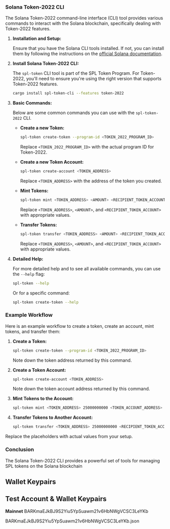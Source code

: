 ### Solana Token-2022 CLI

The Solana Token-2022 command-line interface (CLI) tool provides various commands to interact with the Solana blockchain, specifically dealing with Token-2022 features.

1. **Installation and Setup:**

   Ensure that you have the Solana CLI tools installed. If not, you can install them by following the instructions on the [official Solana documentation](https://docs.solana.com/cli/install-solana-cli-tools).

2. **Install Solana Token-2022 CLI:**

   The `spl-token` CLI tool is part of the SPL Token Program. For Token-2022, you'll need to ensure you're using the right version that supports Token-2022 features.

   ```sh
   cargo install spl-token-cli --features token-2022
   ```

3. **Basic Commands:**

   Below are some common commands you can use with the `spl-token-2022` CLI.

   - **Create a new Token:**

     ```sh
     spl-token create-token --program-id <TOKEN_2022_PROGRAM_ID>
     ```

     Replace `<TOKEN_2022_PROGRAM_ID>` with the actual program ID for Token-2022.

   - **Create a new Token Account:**

     ```sh
     spl-token create-account <TOKEN_ADDRESS>
     ```

     Replace `<TOKEN_ADDRESS>` with the address of the token you created.

   - **Mint Tokens:**

     ```sh
     spl-token mint <TOKEN_ADDRESS> <AMOUNT> <RECIPIENT_TOKEN_ACCOUNT>
     ```

     Replace `<TOKEN_ADDRESS>`, `<AMOUNT>`, and `<RECIPIENT_TOKEN_ACCOUNT>` with appropriate values.

   - **Transfer Tokens:**

     ```sh
     spl-token transfer <TOKEN_ADDRESS> <AMOUNT> <RECIPIENT_TOKEN_ACCOUNT>
     ```

     Replace `<TOKEN_ADDRESS>`, `<AMOUNT>`, and `<RECIPIENT_TOKEN_ACCOUNT>` with appropriate values.

4. **Detailed Help:**

   For more detailed help and to see all available commands, you can use the `--help` flag:

   ```sh
   spl-token --help
   ```

   Or for a specific command:

   ```sh
   spl-token create-token --help
   ```

### Example Workflow

Here is an example workflow to create a token, create an account, mint tokens, and transfer them:

1. **Create a Token:**

   ```sh
   spl-token create-token --program-id <TOKEN_2022_PROGRAM_ID>
   ```

   Note down the token address returned by this command.

2. **Create a Token Account:**

   ```sh
   spl-token create-account <TOKEN_ADDRESS>
   ```

   Note down the token account address returned by this command.

3. **Mint Tokens to the Account:**

   ```sh
   spl-token mint <TOKEN_ADDRESS> 25000000000 <TOKEN_ACCOUNT_ADDRESS>
   ```

4. **Transfer Tokens to Another Account:**

   ```sh
   spl-token transfer <TOKEN_ADDRESS> 25000000000 <RECIPIENT_TOKEN_ACCOUNT_ADDRESS>
   ```

Replace the placeholders with actual values from your setup.

### Conclusion

The Solana Token-2022 CLI provides a powerful set of tools for managing SPL tokens on the Solana blockchain

## Wallet Keypairs

## Test Account & Wallet Keypairs

**Mainnet** BARKmaEJkBJ9S2Yiu5YpSuawm21v6HbNWgVCSC3LeYKb

BARKmaEJkBJ9S2Yiu5YpSuawm21v6HbNWgVCSC3LeYKb.json
